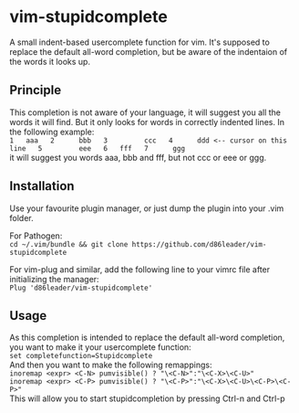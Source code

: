 # vim-stupidcomplete
A small indent-based usercomplete function for vim. It's supposed to replace
the default all-word completion, but be aware of the indentaion of the words
it looks up.

## Principle
This completion is not aware of your language, it will suggest you all the
words it will find. But it only looks for words in correctly indented lines.
In the following example:  
`1   aaa  
2      bbb  
3         ccc  
4      ddd <-- cursor on this line  
5         eee  
6   fff  
7      ggg`  
it will suggest you words aaa, bbb and fff, but not ccc or eee or ggg.

## Installation
Use your favourite plugin manager, or just dump the plugin into your .vim
folder.

For Pathogen:  
`cd ~/.vim/bundle && git clone https://github.com/d86leader/vim-stupidcomplete`

For vim-plug and similar, add the following line to your vimrc file after
initializing the manager:  
`Plug 'd86leader/vim-stupidcomplete'`

## Usage
As this completion is intended to replace the default all-word completion, you
want to make it your usercomplete function:  
`set completefunction=Stupidcomplete`  
And then you want to make the following remappings:  
`inoremap <expr> <C-N> pumvisible() ? "\<C-N>":"\<C-X>\<C-U>"`  
`inoremap <expr> <C-P> pumvisible() ? "\<C-P>":"\<C-X>\<C-U>\<C-P>\<C-P>"`  
This will allow you to start stupidcompletion by pressing Ctrl-n and Ctrl-p

